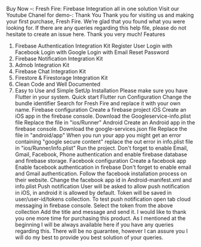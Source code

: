 Buy Now –: Fresh Fire: Firebase Integration all in one solution
Visit our Youtube Chanel for demo-:
Thank You
Thank you for visiting us and making your first purchase, Fresh Fire. We’re glad that you found what you were looking for. If there are any queries regarding this help file, please do not hesitate to create an issue here. Thank you very much!
Features
1. Firebase Authentication Integration Kit 
Register User
 Login with Facebook
Login with Google 
Login with Email 
Reset Password
2. Firebase Notification Integration Kit
3. Admob Integration Kit 
4. Firebase Chat Integration Kit 
5. Firestore & Firestorage Integration Kit
6. Clean Code and Well Documented
7. Easy to Use and Simple SetUp
Installation
Please make sure you have Flutter in your system.
Quick start
Flutter run
Configuration
Change the bundle identifier
Search for Fresh Fire and replace it with your own name.
Firebase configuration
Create a firebase project
iOS
Create an iOS app in the firebase console.
Download the Googleservice-info.plist file
Replace the file in "ios/Runner"
Android
Create an Android app in the firebase console.
Download the google-services.json file
Replace the file in "android/app"
When you run your app you might get an error containing "google secure content" replace the out error in info.plist file in "ios/Runner/info.plist"
Run the project.
Don't forget to enable Email, Gmail, Facebook, Phone authentication and enable firebase database and firebase storage.
Facebook configuration
Create a facebook app
Enable facebook authentication in firebase
Don't forget to enable email and Gmail authentication.
Follow the facebook installation process on their website.
Change the facebook app id in Android-manifest.xml and info.plist
Push notification
User will be asked to allow push notification in iOS, in android it is allowed by default.
Token will be saved in user/user-id/tokens collection.
To test push notification open tab cloud messaging in firebase console.
Select the token from the above collection
Add the title and message and send it.
I would like to thank you one more time for purchasing this product. As I mentioned at the beginning I will be always available here if you have any queries regarding this. There will be no guarantee, however I can assure you I will do my best to provide you best solution of your queries.   

